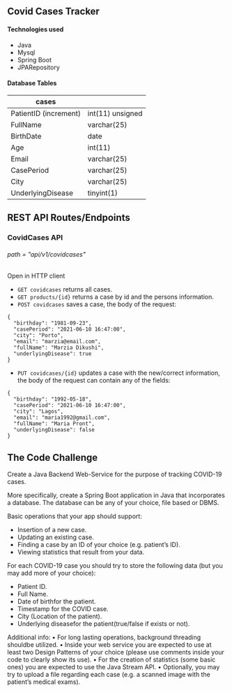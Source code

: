 ## Covid Cases Tracker

#### Technologies used
- Java
- Mysql
- Spring Boot
- JPARepository

#### Database Tables

| cases      |  |
| ----------- | ----------- |
| PatientID (increment)       | int(11) unsigned |
| FullName    | varchar(25)        |
| BirthDate      | date  |
| Age       | int(11)  |
| Email    | varchar(25)       |
| CasePeriod    | varchar(25)       |
| City    | varchar(25)       |
| UnderlyingDisease     | tinyint(1) |



## REST API Routes/Endpoints

### CovidCases API

###### path = "api/v1/covidcases"
Open in HTTP client

- `GET covidcases` returns all cases.
- `GET products/{id}` returns a case by id and the persons information.
- `POST covidcases` saves a case, the body of the request:
	
```
{
  "birthday": "1981-09-23",
  "casePeriod": "2021-06-10 16:47:00",
  "city": "Porto",
  "email": "marzia@email.com",
  "fullName": "Marzia Dikushi",
  "underlyingDisease": true
}
```
		
- `PUT covidcases/{id}` updates a case with the new/correct information, the body of the request can contain any of the fields:

```
{
  "birthday": "1992-05-18",
  "casePeriod": "2021-06-10 16:47:00",
  "city": "Lagos",
  "email": "maria1992@gmail.com",
  "fullName": "Maria Pront",
  "underlyingDisease": false
}
```




## The Code Challenge

Create a Java Backend Web-Service for the purpose of tracking COVID-19 cases.

More specifically,  create a Spring Boot application in Java that incorporates a database. The database can be any of your choice, file based or DBMS.

Basic operations that your app should support:
- Insertion of a new case.
- Updating an existing case.
- Finding a case by an ID of your choice (e.g. patient’s ID).
- Viewing statistics that result from your data.

For each COVID-19 case you should try to store the following data (but you may add more of your choice):
- Patient ID.
- Full Name.
- Date of birthfor the patient.
- Timestamp for the COVID case.
- City (Location of the patient).
- Underlying diseasefor the patient(true/false if exists or not).

Additional info:
• For long lasting operations, background threading shouldbe utilized.
• Inside your web service you are expected to use at least two Design Patterns of your choice (please use comments inside your code to clearly show its use).
• For the creation of statistics (some basic ones) you are expected to use the Java Stream API.
• Optionally, you may try to upload a file regarding each case (e.g. a scanned image with the patient’s medical exams).
